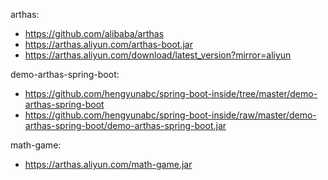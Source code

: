 arthas:
* https://github.com/alibaba/arthas
* https://arthas.aliyun.com/arthas-boot.jar
* https://arthas.aliyun.com/download/latest_version?mirror=aliyun

demo-arthas-spring-boot:
* https://github.com/hengyunabc/spring-boot-inside/tree/master/demo-arthas-spring-boot
* https://github.com/hengyunabc/spring-boot-inside/raw/master/demo-arthas-spring-boot/demo-arthas-spring-boot.jar

math-game:
* https://arthas.aliyun.com/math-game.jar